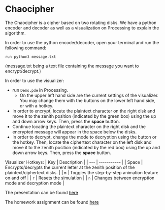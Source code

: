 # Chaocipher

The Chaocipher is a cipher based on two rotating disks. We have a python encoder and decoder as well as a visualization on Processing to explain the algorithm. 

In order to use the python encoder/decoder, open your terminal and run the following command:
```
run python3 message.txt
```
(message.txt being a text file containing the message you want to encrypt/decrypt.)

In order to use the visualizer:
- run ```Demo.pde``` in Processing. 
    - On the upper left hand side are the current settings of the visualizer. You may change them with the buttons on the lower left hand side, or with a hotkey. 
- In order to encrypt, locate the plaintext character on the right disk and move it to the zenith position (indicated by the green box) using the up and down arrow keys. Then, press the **space** button.
- Continue locating the plaintext character on the right disk and the encrypted message will appear in the space below the disks. 
- In order to decrypt, change the mode to decryption using the button or the hotkey. Then, locate the ciphertext character on the left disk and move it to the zenith position (indicated by the red box) using the up and down arrow keys. Then, press the **space** button. 

Visualizer Hotkeys: 
| Key | Description |
| --- | ----------- |
| Space | Encrypts/decrypts the current letter at the zenith position of the plaintext/ciphertext disks. |
| ```m``` | Toggles the step-by-step animation feature on and off |
| ```r``` | Resets the simulation | 
| ```n``` | Changes between encryption mode and decryption mode | 


The presentation can be found [here](PRESENTATION.md)

The homework assignment can be found [here](HOMEWORK.md)
